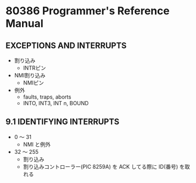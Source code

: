 # 80386 Programmer's Reference Manual

## EXCEPTIONS AND INTERRUPTS

 * 割り込み
   * INTRピン
 * NMI割り込み
   * NMIピン
 * 例外
   * faults, traps, aborts
   * INTO, INT3, INT n, BOUND

## 9.1 IDENTIFYING INTERRUPTS

 * 0 〜 31
   * NMI と例外
 * 32 〜 255
   * 割り込み
   * 割り込みコントローラー(PIC 8259A) を ACK してる際に ID(番号) を取れる